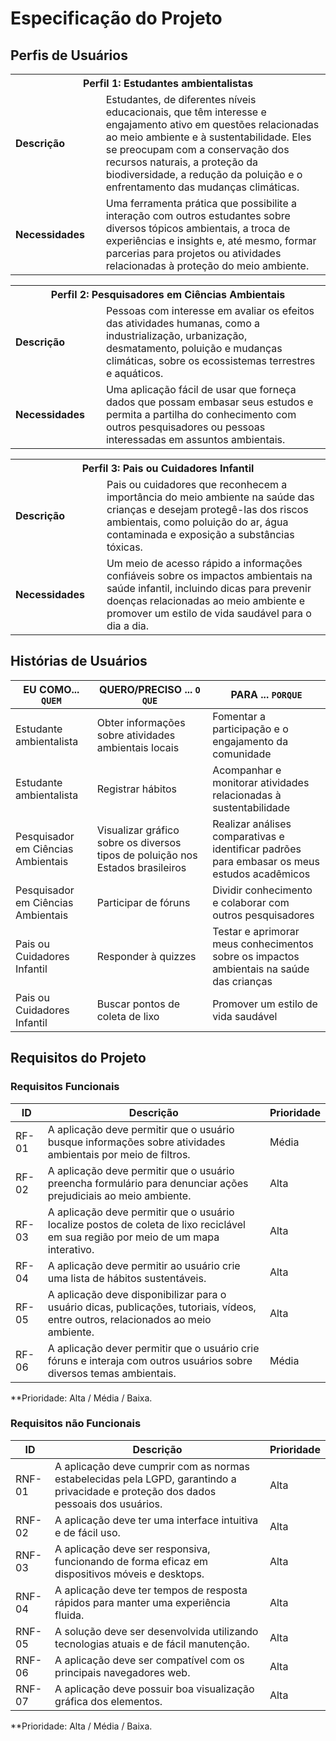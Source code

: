 # Especificação do Projeto

## Perfis de Usuários

<table>
<tbody>
<tr align=center>
<th colspan="2">Perfil 1: Estudantes ambientalistas </th>
</tr>
<tr>
<td width="150px"><b>Descrição</b></td>
<td width="600px">
Estudantes, de diferentes níveis educacionais, que têm interesse e engajamento ativo em questões relacionadas ao meio ambiente e à sustentabilidade. Eles se preocupam com a conservação dos recursos naturais, a proteção da biodiversidade, a redução da poluição e o enfrentamento das mudanças climáticas.
</td>
</tr>
<tr>
<td><b>Necessidades</b></td>
<td>
Uma ferramenta prática que possibilite a interação com outros estudantes sobre diversos tópicos ambientais, a troca de experiências e insights e, até mesmo, formar parcerias para projetos ou atividades relacionadas à proteção do meio ambiente.
</td>
</tr>
</tbody>
</table>

<table>
<tbody>
<tr align=center>
<th colspan="2">Perfil 2: Pesquisadores em Ciências Ambientais </th>
</tr>
<tr>
<td width="150px"><b>Descrição</b></td>
<td width="600px">
Pessoas com interesse em avaliar os efeitos das atividades humanas, como a industrialização, urbanização, desmatamento, poluição e mudanças climáticas, sobre os ecossistemas terrestres e aquáticos.
</td>
</tr>
<tr>
<td><b>Necessidades</b></td>
<td>
Uma aplicação fácil de usar que forneça dados que possam embasar seus estudos e permita a partilha do conhecimento com outros pesquisadores ou pessoas interessadas em assuntos ambientais.
</td>
</tr>
</tbody>
</table>

<table>
<tbody>
<tr align=center>
<th colspan="2">Perfil 3: Pais ou Cuidadores Infantil </th>
</tr>
<tr>
<td width="150px"><b>Descrição</b></td>
<td width="600px">
Pais ou cuidadores que reconhecem a importância do meio ambiente na saúde das crianças e desejam protegê-las dos riscos ambientais, como poluição do ar, água contaminada e exposição a substâncias tóxicas.
</td>
</tr>
<tr>
<td><b>Necessidades</b></td>
<td>
Um meio de acesso rápido a informações confiáveis sobre os impactos ambientais na saúde infantil, incluindo dicas para prevenir doenças relacionadas ao meio ambiente e promover um estilo de vida saudável para o dia a dia.
</td>
</tr>
</tbody>
</table>

## Histórias de Usuários

|EU COMO... `QUEM`   | QUERO/PRECISO ... `O QUE` |PARA ... `PORQUE`                 |
|--------------------|---------------------------|----------------------------------|
|Estudante ambientalista | Obter informações sobre atividades ambientais locais | Fomentar a participação e o engajamento da comunidade |
|Estudante ambientalista | Registrar hábitos | Acompanhar e monitorar atividades relacionadas à sustentabilidade |
|Pesquisador em Ciências Ambientais | Visualizar gráfico sobre os diversos tipos de poluição nos Estados brasileiros | Realizar análises comparativas e identificar padrões para embasar os meus estudos acadêmicos |
|Pesquisador em Ciências Ambientais | Participar de fóruns | Dividir conhecimento e colaborar com outros pesquisadores |
|Pais ou Cuidadores Infantil | Responder à quizzes | Testar e aprimorar meus conhecimentos sobre os impactos ambientais na saúde das crianças |
|Pais ou Cuidadores Infantil | Buscar pontos de coleta de lixo | Promover um estilo de vida saudável |

## Requisitos do Projeto

### Requisitos Funcionais

|ID    | Descrição                | Prioridade |
|-------|---------------------------------|----|
| RF-01 | A aplicação deve permitir que o usuário busque informações sobre atividades ambientais por meio de filtros. | Média | 
| RF-02 | A aplicação deve permitir que o usuário preencha formulário para denunciar ações prejudiciais ao meio ambiente. | Alta | 
| RF-03 | A aplicação deve permitir que o usuário localize postos de coleta de lixo reciclável em sua região por meio de um mapa interativo. | Alta | 
| RF-04 | A aplicação deve permitir ao usuário crie uma lista de hábitos sustentáveis. | Alta | 
| RF-05 | A aplicação deve disponibilizar para o usuário dicas, publicações, tutoriais, vídeos, entre outros, relacionados ao meio ambiente. | Alta | 
| RF-06 | A aplicação dever permitir que o usuário crie fóruns e interaja com outros usuários sobre diversos temas ambientais. | Média | 

**Prioridade: Alta / Média / Baixa. 

### Requisitos não Funcionais

|ID      | Descrição               |Prioridade |
|--------|-------------------------|----|
| RNF-01 | A aplicação deve cumprir com as normas estabelecidas pela LGPD, garantindo a privacidade e proteção dos dados pessoais dos usuários. | Alta | 
| RNF-02 | A aplicação deve ter uma interface intuitiva e de fácil uso. | Alta | 
| RNF-03 | A aplicação deve ser responsiva, funcionando de forma eficaz em dispositivos móveis e desktops. | Alta |  
| RNF-04 | A aplicação deve ter tempos de resposta rápidos para manter uma experiência fluida. | Alta | 
| RNF-05 | A solução deve ser desenvolvida utilizando tecnologias atuais e de fácil manutenção. | Alta | 
| RNF-06 | A aplicação deve ser compatível com os principais navegadores web. | Alta | 
| RNF-07 | A aplicação deve possuir boa visualização gráfica dos elementos. | Alta | 

**Prioridade: Alta / Média / Baixa. 

